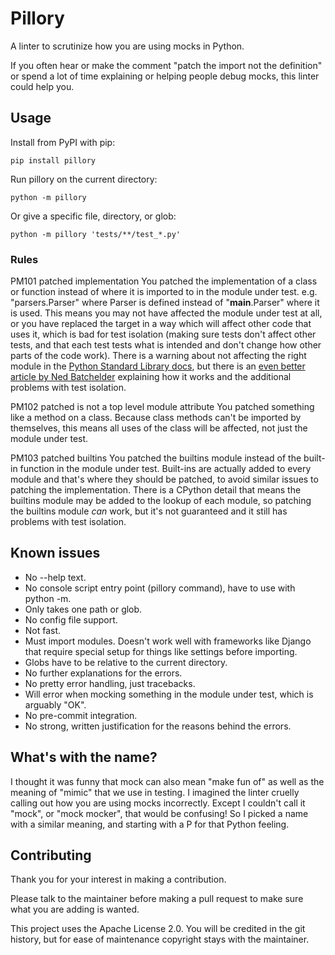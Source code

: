 # Pillory

A linter to scrutinize how you are using mocks in Python.

If you often hear or make the comment "patch the import not the definition" or
spend a lot of time explaining or helping people debug mocks, this linter could
help you.

## Usage

Install from PyPI with pip:

```
pip install pillory
```

Run pillory on the current directory:

```
python -m pillory
```

Or give a specific file, directory, or glob:

```
python -m pillory 'tests/**/test_*.py'
```

### Rules

PM101 patched implementation
    You patched the implementation of a class or function instead of where it is
    imported to in the module under test. e.g. "parsers.Parser" where Parser is
    defined instead of "__main__.Parser" where it is used. This means you may
    not have affected the module under test at all, or you have replaced the
    target in a way which will affect other code that uses it, which is bad for
    test isolation (making sure tests don't affect other tests, and that each
    test tests what is intended and don't change how other parts of the code
    work). There is a warning about not affecting the right module in the
    [Python Standard Library docs][stdlibdocs], but there is an [even better
    article by Ned Batchelder][nedbat] explaining how it works and the
    additional problems with test isolation.

PM102 patched is not a top level module attribute
    You patched something like a method on a class. Because class methods can't
    be imported by themselves, this means all uses of the class will be
    affected, not just the module under test.

PM103 patched builtins
    You patched the builtins module instead of the built-in function in the
    module under test. Built-ins are actually added to every module and that's
    where they should be patched, to avoid similar issues to patching the
    implementation. There is a CPython detail that means the builtins module may
    be added to the lookup of each module, so patching the builtins module _can_
    work, but it's not guaranteed and it still has problems with test isolation.

[stdlibdocs]: https://docs.python.org/3/library/unittest.mock.html#where-to-patch
[nedbat]: https://nedbatchelder.com/blog/201908/why_your_mock_doesnt_work.html

## Known issues

* No --help text.
* No console script entry point (pillory command), have to use with python -m.
* Only takes one path or glob.
* No config file support.
* Not fast.
* Must import modules. Doesn't work well with frameworks like Django that
  require special setup for things like settings before importing.
* Globs have to be relative to the current directory.
* No further explanations for the errors.
* No pretty error handling, just tracebacks.
* Will error when mocking something in the module under test, which is arguably
  "OK".
* No pre-commit integration.
* No strong, written justification for the reasons behind the errors.

## What's with the name?

I thought it was funny that mock can also mean "make fun of" as well as the
meaning of "mimic" that we use in testing. I imagined the linter cruelly calling
out how you are using mocks incorrectly. Except I couldn't call it "mock", or
"mock mocker", that would be confusing! So I picked a name with a similar
meaning, and starting with a P for that Python feeling.

## Contributing

Thank you for your interest in making a contribution.

Please talk to the maintainer before making a pull request to make sure what you
are adding is wanted.

This project uses the Apache License 2.0. You will be credited in the git
history, but for ease of maintenance copyright stays with the maintainer.
